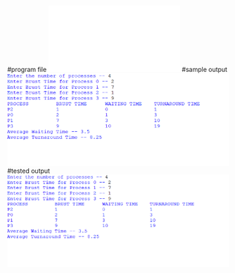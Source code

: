 #program file
![program file](SJF_22'526.py)
#sample output
![sample output](SJFsampleoutput.png)
#tested output
![tested output](SJFtestedoutput.png)




